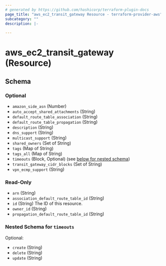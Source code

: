 ```yaml
---
# generated by https://github.com/hashicorp/terraform-plugin-docs
page_title: "aws_ec2_transit_gateway Resource - terraform-provider-aws"
subcategory: ""
description: |-
  
---
```


# aws_ec2_transit_gateway (Resource)





<!-- schema generated by tfplugindocs -->
## Schema

### Optional

- `amazon_side_asn` (Number)
- `auto_accept_shared_attachments` (String)
- `default_route_table_association` (String)
- `default_route_table_propagation` (String)
- `description` (String)
- `dns_support` (String)
- `multicast_support` (String)
- `shared_owners` (Set of String)
- `tags` (Map of String)
- `tags_all` (Map of String)
- `timeouts` (Block, Optional) (see [below for nested schema](#nestedblock--timeouts))
- `transit_gateway_cidr_blocks` (Set of String)
- `vpn_ecmp_support` (String)

### Read-Only

- `arn` (String)
- `association_default_route_table_id` (String)
- `id` (String) The ID of this resource.
- `owner_id` (String)
- `propagation_default_route_table_id` (String)

<a id="nestedblock--timeouts"></a>
### Nested Schema for `timeouts`

Optional:

- `create` (String)
- `delete` (String)
- `update` (String)
